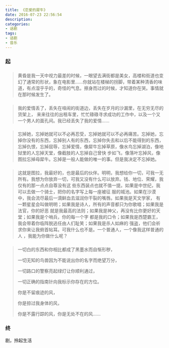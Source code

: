 ```yaml
---
title: 《恋爱的犀牛》
date: 2016-07-23 22:56:54
description:
categories:
- 话剧
tags:
- 话剧
- 音乐
---
```


### 起

###  

> 黄昏是我一天中视力最差的时候，一眼望去满街都是美女，高楼和街道也变幻了通常的形状，象在电影里……你就站在楼梯的拐脚，带着某种清香的味道，有点湿乎乎的，奇怪的气息。擦身而过的时候，才知道你在哭。事情就在那时候发生了。

###  

> 我的爱情丢了，丢失在喧闹的街道边，丢失在岁月的沙漏里，在无穷无尽的货架上， 来来往往的出租车里，忙忙碌碌寻求成功的工作中，以及一个又一个男人的面孔间。我已经丢失了我的爱情…… 

###  

> 忘掉她，忘掉她就可以不必再忍受，忘掉她就可以不必再痛苦。忘掉她，忘掉你没有的东西，忘掉别人有的东西，忘掉你失去和以后不能得到的东西，忘掉仇恨，忘掉屈辱，忘掉爱情，像犀牛忘掉草原，像水鸟忘掉湖泊，像地狱里的人忘掉天堂，像截肢的人忘掉自己曾快 步如飞，像落叶忘掉风，像图拉忘掉母犀牛。忘掉是一般人能做的唯一的事。但是我决定不忘掉她。 

###  

> 这就是图拉，我最好的，也是最后的伙伴。明明，我想给你一切，可我一无所有。我想为你放弃一切，可我又没有什么可以放弃。钱、地位、荣耀，我仅有的那一点点自尊没有这 些东西装点也就不值一提。如果是中世纪，我可以去做一个骑士，把你的名字写上每一座被征 服的城池。如果在沙漠中，我会流尽最后一滴鲜血去滋润你干裂的嘴唇。如果我是天文学家， 有一颗星星会叫做明明；如果我是诗人，所有的声音都只为你歌唱；如果我是法官，你的好恶 就是我最高的法则；如果我是神父，再没有比你更好的天堂；如果我是个哨兵，你的每一个字 都是我的口令；如果我是西楚霸王，我会带着你临阵脱逃任由人们耻笑；如果我是杀人如麻的 强盗，他们会祈求你来让我俯首帖耳。可我什么也不是。一个普通人，一个像我这样普通的人 ，我能为你做什么呢？ 

###  

> 一切白的东西和你相比都成了黑墨水而自惭形秽，
>
> 一切无知的鸟兽因为不能说出你的名字而绝望万分，
>
> 一切路口的警察亮起绿灯让你顺利通过，
>
> 一切正确的指南针向我标示你存在的方位。
>
> 你是不留痕迹的风，
>
> 你是掠过我身体的风，
>
> 你是不露行踪的风，你是无处不在的风……

### 终

剧，拎起生活
